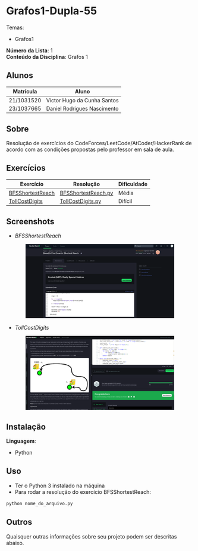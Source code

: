 # Grafos1-Dupla-55

Temas:
 - Grafos1

**Número da Lista**: 1<br>
**Conteúdo da Disciplina**: Grafos 1<br>

## Alunos
|Matrícula | Aluno |
| -- | -- |
| 21/1031520 |  Victor Hugo da Cunha Santos |
| 23/1037665 |  Daniel Rodrigues Nascimento |

## Sobre 
Resolução de exercícios do CodeForces/LeetCode/AtCoder/HackerRank de acordo com as condições
propostas pelo professor em sala de aula.


## Exercícios
|Exercício | Resolução | Dificuldade |
| -- | -- | -- |
| [BFSShortestReach](https://www.hackerrank.com/challenges/bfsshortreach/problem) | [BFSShortestReach.py](https://github.com/projeto-de-algoritmos-2025/Grafos1-D55/tree/main/BFSShortestReach.py) | Média |
| [TollCostDigits](https://www.hackerrank.com/challenges/toll-cost-digits/problem) | [TollCostDigits.py](https://github.com/projeto-de-algoritmos-2025/Grafos1-D55/tree/main/TollCostDigits.py) | Difícil |

## Screenshots
- *BFSShortestReach*
<div align="center">
	<img src="assets/BFSShortestReach1.png" alt="BFS Shortest Reach" width="400"/>
</div>

- *TollCostDigits*
<div align="center">
	<img src="assets/TollCostDigits.png" alt="Toll Cost Digits" width="400"/>
</div>




## Instalação 
**Linguagem**: <br>
- Python

## Uso 
- Ter o Python 3 instalado na máquina
- Para rodar a resolução do exercício BFSShortestReach:

```bash
python nome_do_arquivo.py
```

## Outros 
Quaisquer outras informações sobre seu projeto podem ser descritas abaixo.
